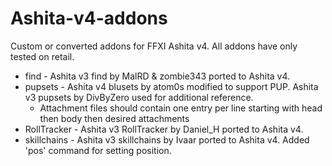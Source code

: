 # Ashita-v4-addons
Custom or converted addons for FFXI Ashita v4. All addons have only tested on retail. 

- find - Ashita v3 find by MalRD & zombie343 ported to Ashita v4.
- pupsets - Ashita v4 blusets by atom0s modified to support PUP. Ashita v3 pupsets by DivByZero used for additional reference.
  -  Attachment files should contain one entry per line starting with head then body then desired attachments
- RollTracker - Ashita v3 RollTracker by Daniel_H ported to Ashita v4.
- skillchains - Ashita v3 skillchains by Ivaar ported to Ashita v4. Added 'pos' command for setting position.
